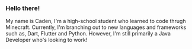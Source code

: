 ### Hello there!

My name is Caden, I'm a high-school student who learned to code thrugh Minecraft.
Currently, I'm branching out to new languages and frameworks such as, Dart, Flutter and Python.
However, I'm still primarily a Java Developer who's looking to work!
